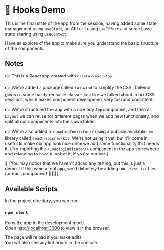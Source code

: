 # 🎣 Hooks Demo

This is the final state of the app from the session, having added some state management using `useState`, an API call using `useEffect` and some basic state sharing using `useContext`.

Have an explore of the app to make sure you understand the basic structure of the components.

## Notes

👉 This is a React app created with `Create-React-App`.

👉 We've added a package called `tailwind` to simplify the CSS. Tailwind gives us some handy reusable classes just like we talked about in our CSS sessions, which makes component development very fast and consistent.

👉 We've structured the app with a nice tidy `App` component, and then a `Layout` we can reuse for different pages when we add new functionality, and split all our components into their own folder.

👉 We've also added a `<LoadingIndicator/>` using a publicly available `npm` library called `react-spinner-kit`. We're not using it yet, but it'll come in useful to make our app look nice once we add some functionality that needs it. (Try importing the `<LoadingIndicator/>` component in the app somewhere and reloading to have a look at it, if you're curious.)

👀 (You may notice that we haven't added any testing, but this is just a demo..! If this were a real app, we'd definitely be adding our `.test.tsx` files for each component! 🧪👩‍🔬)

## Available Scripts

In the project directory, you can run:

### `npm start`

Runs the app in the development mode.\
Open [http://localhost:3000](http://localhost:3000) to view it in the browser.

The page will reload if you make edits.\
You will also see any lint errors in the console.
